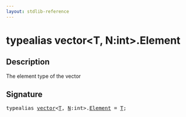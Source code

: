 ```yaml
---
layout: stdlib-reference
---
```


# typealias vector\<T, N:int\>\.Element

## Description

The element type of the vector


## Signature

<pre>
<span class='code_keyword'>typealias</span> <a href="/stdlib-reference/types/vector/index" class="code_type">vector</a>&lt;<a href="/stdlib-reference/types/vector/index#typeparam-T" class="code_type">T</a>, <a href="/stdlib-reference/types/vector/index#decl-N" class="code_var">N</a>:int&gt;.<a href="/stdlib-reference/types/vector/Element" class="code_type">Element</a> = <a href="/stdlib-reference/types/vector/index#typeparam-T" class="code_type">T</a>;
</pre>

